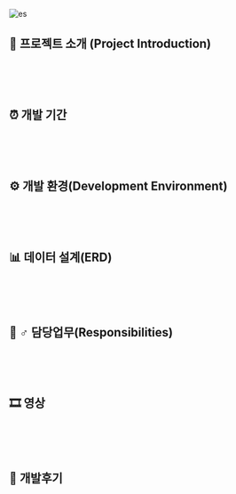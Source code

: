 ![es](https://user-images.githubusercontent.com/93513959/153778499-49002ef6-b837-4864-b9f8-be43221ef0d5.JPG)


## 📌 프로젝트 소개 (Project Introduction)


<br><br><br>
## ⏰ 개발 기간



<br><br><br>
## ⚙ 개발 환경(Development Environment)



<br><br><br>
## 📊 데이터 설계(ERD)



<br><br><br>
## 🙋 ♂ 담당업무(Responsibilities)



<br><br><br>
## 🎞 영상



<br><br><br>
## 📝 개발후기
